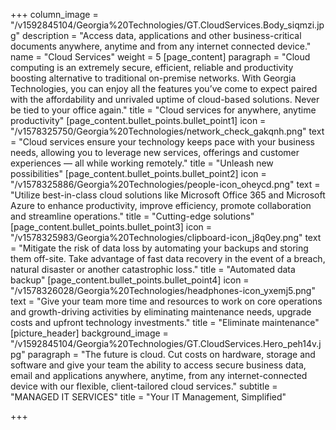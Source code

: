 +++
column_image = "/v1592845104/Georgia%20Technologies/GT.CloudServices.Body_siqmzi.jpg"
description = "Access data, applications and other business-critical documents anywhere, anytime and from any internet connected device."
name = "Cloud Services"
weight = 5
[page_content]
paragraph = "Cloud computing is an extremely secure, efficient, reliable and productivity boosting alternative to traditional on-premise networks. With Georgia Technologies, you can enjoy all the features you’ve come to expect paired with the affordability and unrivaled uptime of cloud-based solutions. Never be tied to your office again."
title = "Cloud services for anywhere, anytime productivity"
[page_content.bullet_points.bullet_point1]
icon = "/v1578325750/Georgia%20Technologies/network_check_gakqnh.png"
text = "Cloud services ensure your technology keeps pace with your business needs, allowing you to leverage new services, offerings and customer experiences — all while working remotely."
title = "Unleash new possibilities"
[page_content.bullet_points.bullet_point2]
icon = "/v1578325886/Georgia%20Technologies/people-icon_oheycd.png"
text = "Utilize best-in-class cloud solutions like Microsoft Office 365 and Microsoft Azure to enhance productivity, improve efficiency, promote collaboration and streamline operations."
title = "Cutting-edge solutions"
[page_content.bullet_points.bullet_point3]
icon = "/v1578325983/Georgia%20Technologies/clipboard-icon_j8q0ey.png"
text = "Mitigate the risk of data loss by automating your backups and storing them off-site. Take advantage of fast data recovery in the event of a breach, natural disaster or another catastrophic loss."
title = "Automated data backup"
[page_content.bullet_points.bullet_point4]
icon = "/v1578326028/Georgia%20Technologies/headphones-icon_yxemj5.png"
text = "Give your team more time and resources to work on core operations and growth-driving activities by eliminating maintenance needs, upgrade costs and upfront technology investments."
title = "Eliminate maintenance"
[picture_header]
background_image = "/v1592845104/Georgia%20Technologies/GT.CloudServices.Hero_peh14v.jpg"
paragraph = "The future is cloud. Cut costs on hardware, storage and software and give your team the ability to access secure business data, email and applications anywhere, anytime, from any internet-connected device with our flexible, client-tailored cloud services."
subtitle = "MANAGED IT SERVICES"
title = "Your IT Management, Simplified"

+++
